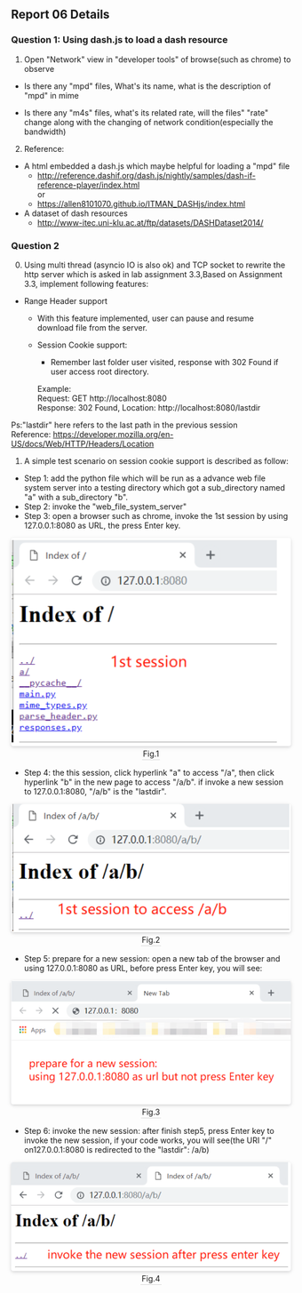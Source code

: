 <!--
 * @Github: https://github.com/Certseeds/CS305_Remake
 * @Organization: SUSTech
 * @Author: nanoseeds
 * @Date: 2020-06-25 18:21:49
 * @LastEditors: nanoseeds
 * @LastEditTime: 2020-08-08 22:43:44
 * @License: CC-BY-NC-SA_V4_0 or any later version 
 -->
## Report 06 Details

### Question 1: Using dash.js to load a dash resource  

1. Open "Network" view in "developer tools" of browse(such as chrome) to observe

+ Is there any "mpd" files, What's its name, what is the description of "mpd" in mime 

+ Is there any "m4s" files, what's its related rate, will the files" "rate" change along with the changing of network condition(especially the bandwidth)

2. Reference:

+ A html embedded a dash.js which maybe helpful for loading a "mpd" file
  + http://reference.dashif.org/dash.js/nightly/samples/dash-if-reference-player/index.html  
    or
  + https://allen8101070.github.io/ITMAN_DASHjs/index.html
+ A dataset of dash resources
  + http://www-itec.uni-klu.ac.at/ftp/datasets/DASHDataset2014/

### Question 2

0. Using multi thread (asyncio IO is also ok) and TCP socket to rewrite the http server which is asked in lab assignment 3.3,Based on Assignment 3.3, implement following features:

+ Range Header support
  + With this feature implemented, user can pause and resume download file from the server.
  + Session Cookie support:
    + Remember last folder user visited, response with 302 Found if user access root directory.
    
    Example:  
    Request: GET http://localhost:8080  
    Response: 302 Found, Location: http://localhost:8080/lastdir  

Ps:"lastdir" here refers to the last path in the previous session  
Reference: https://developer.mozilla.org/en-US/docs/Web/HTTP/Headers/Location  

1. A simple test scenario on session cookie support is described as follow:

+ Step 1: add the python file which will be run as a advance web file system server into a testing directory which got a sub_directory named "a" with a sub_directory "b".
+ Step 2: invoke the "web_file_system_server"
+ Step 3: open a browser such as chrome, invoke the 1st session by using 127.0.0.1:8080 as URL, the press Enter key. 

<div>
  <img src="./pictures/lab06_00_01.png"><br />
  <div>Fig.1</div>
</div>

  + Step 4: the this session, click hyperlink "a" to access "/a", then click hyperlink "b" in the new page to access "/a/b". if invoke a new session to 127.0.0.1:8080, "/a/b" is the "lastdir".

<div>
  <img src="./pictures/lab06_00_02.png"><br />
  <div>Fig.2</div>
</div>

  + Step 5: prepare for a new session: open a new tab of the browser and using 127.0.0.1:8080 as URL, before press Enter key, you will see:

<div>
  <img src="./pictures/lab06_00_03.png"><br />
  <div>Fig.3</div>
</div>
  
  + Step 6: invoke the new session: after finish step5, press Enter key to invoke the new session, if your code works, you will see(the URI "/" on127.0.0.1:8080 is redirected to the "lastdir": /a/b)

<div>
  <img src="./pictures/lab06_00_04.png"><br />
  <div>Fig.4</div>
</div>

<style type="text/css">
div{
  text-align: center;
}
div>div {
  text-align: center;
  border-bottom: 1px solid #d9d9d9;
  display: inline-block;
  padding: 2px;
}
div>img{
  border-radius: 0.3125em;
  box-shadow: 0 2px 4px 0 rgba(34,36,38,.12),0 2px 10px 0 rgba(34,36,38,.08);
}
</style>